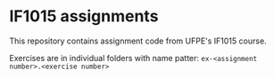 # IF1015 assignments

This repository contains assignment code from UFPE's IF1015 course.

Exercises are in individual folders with name patter:
`ex-<assignment number>.<exercise number>`
